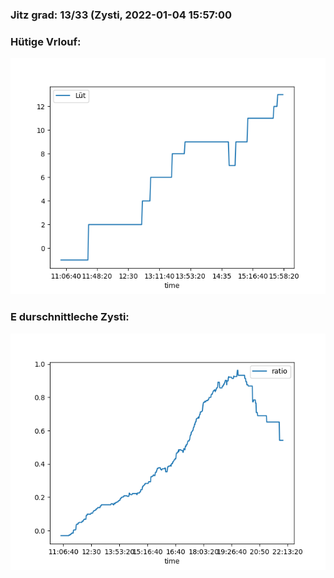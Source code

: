 ### Jitz grad: 13/33 (Zysti, 2022-01-04 15:57:00

### Hütige Vrlouf:
![Graph](Today.png)

### E durschnittleche Zysti:
![Graph](Zysti.png)